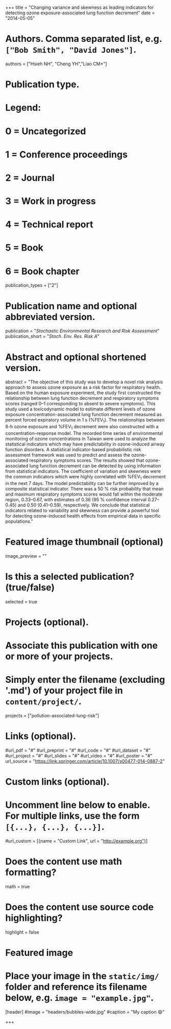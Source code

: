 +++
title = "Changing variance and skewness as leading indicators for detecting ozone exposure-associated lung function decrement"
date = "2014-05-05"

# Authors. Comma separated list, e.g. `["Bob Smith", "David Jones"]`.
authors = ["Hsieh NH", "Cheng YH","Liao CM*"]

# Publication type.
# Legend:
# 0 = Uncategorized
# 1 = Conference proceedings
# 2 = Journal
# 3 = Work in progress
# 4 = Technical report
# 5 = Book
# 6 = Book chapter
publication_types = ["2"]

# Publication name and optional abbreviated version.
publication = "*Stochastic Environmental Research and Risk Assessment*"
publication_short = "*Stoch. Env. Res. Risk A*"

# Abstract and optional shortened version.
abstract = "The objective of this study was to develop a novel risk analysis approach to assess ozone exposure as a risk factor for respiratory health. Based on the human exposure experiment, the study first constructed the relationship between lung function decrement and respiratory symptoms scores (ranged 0–1 corresponding to absent to severe symptoms). This study used a toxicodynamic model to estimate different levels of ozone exposure concentration-associated lung function decrement measured as percent forced expiratory volume in 1 s (%FEV$_1$). The relationships between 8-h ozone exposure and %FEV$_1$ decrement were also constructed with a concentration–response model. The recorded time series of environmental monitoring of ozone concentrations in Taiwan were used to analyze the statistical indicators which may have predictability in ozone-induced airway function disorders. A statistical indicator-based probabilistic risk assessment framework was used to predict and assess the ozone-associated respiratory symptoms scores. The results showed that ozone-associated lung function decrement can be detected by using information from statistical indicators. The coefficient of variation and skewness were the common indicators which were highly correlated with %FEV$_1$ decrement in the next 7 days. The model predictability can be further improved by a composite statistical indicator. There was a 50 % risk probability that mean and maximum respiratory symptoms scores would fall within the moderate region, 0.33–0.67, with estimates of 0.36 (95 % confidence interval 0.27–0.45) and 0.50 (0.41–0.59), respectively. We conclude that statistical indicators related to variability and skewness can provide a powerful tool for detecting ozone-induced health effects from empirical data in specific populations."

# Featured image thumbnail (optional)
image_preview = ""

# Is this a selected publication? (true/false)
selected = true

# Projects (optional).
#   Associate this publication with one or more of your projects.
#   Simply enter the filename (excluding '.md') of your project file in `content/project/`.
projects = ["pollution-associated-lung-risk"]

# Links (optional).
#url_pdf = "#"
#url_preprint = "#"
#url_code = "#"
#url_dataset = "#"
#url_project = "#"
#url_slides = "#"
#url_video = "#"
#url_poster = "#"
url_source = "https://link.springer.com/article/10.1007/s00477-014-0887-2"

# Custom links (optional).
#   Uncomment line below to enable. For multiple links, use the form `[{...}, {...}, {...}]`.
#url_custom = [{name = "Custom Link", url = "http://example.org"}]

# Does the content use math formatting?
math = true

# Does the content use source code highlighting?
highlight = false

# Featured image
# Place your image in the `static/img/` folder and reference its filename below, e.g. `image = "example.jpg"`.
[header]
#image = "headers/bubbles-wide.jpg"
#caption = "My caption :smile:"

+++